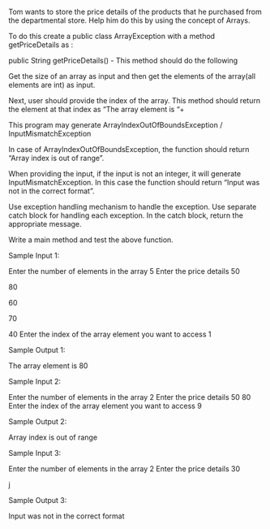 Tom wants to store the price details of the products that he purchased from the departmental store.  Help him do this by using the concept of Arrays.

To do this create a public class ArrayException with a method getPriceDetails as :

public String getPriceDetails() -  This method should do the following

Get the size of an array as input and then get the elements of the array(all elements are int) as input.

Next, user should provide the index of the array. This method should return the element at that index as “The array element is “+<that value>

This program may generate ArrayIndexOutOfBoundsException / InputMismatchException

In case of ArrayIndexOutOfBoundsException, the function should return “Array index is out of range”.

When providing the input, if the input is not an integer, it will generate InputMismatchException.  In this case the function should return “Input was not in the correct format”.

Use exception handling mechanism to handle the exception. Use separate catch block for handling each exception. In the catch block, return the appropriate message.

Write a main method and test the above function.


Sample Input 1:

Enter the number of elements in the array
5
Enter the price details
50

80

60

70

40
Enter the index of the array element you want to access
1

Sample Output 1:

The array element is 80


Sample Input 2:

Enter the number of elements in the array
2
Enter the price details
50
80
Enter the index of the array element you want to access
9

Sample Output 2:

Array index is out of range

Sample Input 3:

Enter the number of elements in the array
2
Enter the price details
30

j

Sample Output 3:

Input was not in the correct format